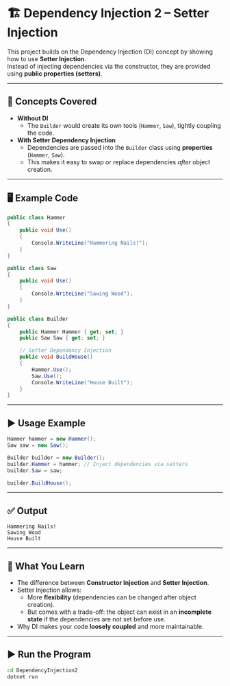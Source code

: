 # 🏗️ Dependency Injection 2 – Setter Injection

This project builds on the Dependency Injection (DI) concept by showing how to use **Setter Injection**.  
Instead of injecting dependencies via the constructor, they are provided using **public properties (setters)**.

---

## 📖 Concepts Covered
- **Without DI**
  - The `Builder` would create its own tools (`Hammer`, `Saw`), tightly coupling the code.
- **With Setter Dependency Injection**
  - Dependencies are passed into the `Builder` class using **properties** (`Hammer`, `Saw`).
  - This makes it easy to swap or replace dependencies *after* object creation.

---

## 🖥️ Example Code

```csharp
public class Hammer
{
    public void Use()
    {
        Console.WriteLine("Hammering Nails!");
    }
}

public class Saw
{
    public void Use()
    {
        Console.WriteLine("Sawing Wood");
    }
}

public class Builder
{
    public Hammer Hammer { get; set; }
    public Saw Saw { get; set; }

    // Setter Dependency Injection
    public void BuildHouse()
    {
        Hammer.Use();
        Saw.Use();
        Console.WriteLine("House Built");
    }
}
```

---

## ▶️ Usage Example

```csharp
Hammer hammer = new Hammer();
Saw saw = new Saw();

Builder builder = new Builder();
builder.Hammer = hammer; // Inject dependencies via setters
builder.Saw = saw;

builder.BuildHouse();
```

---

## ✅ Output

```
Hammering Nails!
Sawing Wood
House Built
```

---

## 🧠 What You Learn
- The difference between **Constructor Injection** and **Setter Injection**.
- Setter Injection allows:
  - More **flexibility** (dependencies can be changed after object creation).
  - But comes with a trade-off: the object can exist in an **incomplete state** if the dependencies are not set before use.
- Why DI makes your code **loosely coupled** and more maintainable.

---

## ▶️ Run the Program
```bash
cd DependencyInjection2
dotnet run
```